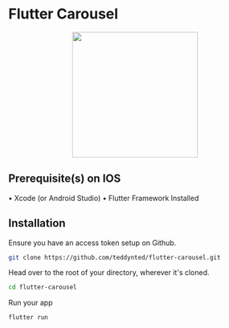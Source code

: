 # Flutter Carousel

<p align="center">
<img style="display: block; margin: auto; width: 250px;" src="https://teddy-kekana-blog.s3.amazonaws.com/flutter-carousel.png">
</p>

## Prerequisite(s) on IOS

&bull; Xcode (or Android Studio)
&bull; Flutter Framework Installed

## Installation

Ensure you have an access token setup on Github.

```bash
git clone https://github.com/teddynted/flutter-carousel.git
```

Head over to the root of your directory, wherever it's cloned.
```bash
cd flutter-carousel
```

Run your app

```bash
flutter run
```

